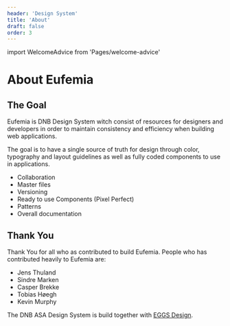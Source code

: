 ```yaml
---
header: 'Design System'
title: 'About'
draft: false
order: 3
---
```


import WelcomeAdvice from 'Pages/welcome-advice'

# About Eufemia

<WelcomeAdvice />

## The Goal

Eufemia is DNB Design System witch consist of resources for designers and developers in order to maintain consistency and efficiency when building web applications.

The goal is to have a single source of truth for design through color, typography and layout guidelines as well as fully coded components to use in applications.

- Collaboration
- Master files
- Versioning
- Ready to use Components (Pixel Perfect)
- Patterns
- Overall documentation

## Thank You

Thank You for all who as contributed to build Eufemia. People who has contributed heavily to Eufemia are:

- Jens Thuland
- Sindre Marken
- Casper Brekke
- Tobias Høegh
- Kevin Murphy

The DNB ASA Design System is build together with [EGGS Design](https://eggsdesign.com/).
